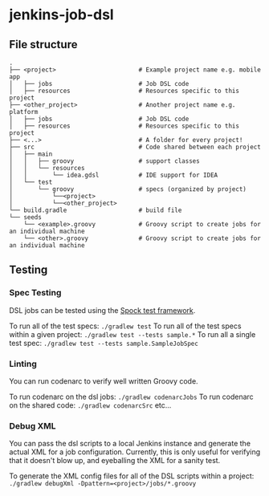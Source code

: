 # jenkins-job-dsl

## File structure

    .
    ├── <project>                       # Example project name e.g. mobile app
    │   ├── jobs                        # Job DSL code
    │   ├── resources                   # Resources specific to this project
    ├── <other_project>                 # Another project name e.g. platform
    │   ├── jobs                        # Job DSL code
    │   ├── resources                   # Resources specific to this project
    ├── <...>                           # A folder for every project!
    ├── src                             # Code shared between each project
    │   ├── main
    │   │   ├── groovy                  # support classes
    │   │   └── resources
    │   │       └── idea.gdsl           # IDE support for IDEA
    │   └── test
    │       └── groovy                  # specs (organized by project)
    │           └──<project>
    │           └──<other_project>
    └── build.gradle                    # build file
    └── seeds 
        └── <example>.groovy            # Groovy script to create jobs for an individual machine
        └── <other>.groovy              # Groovy script to create jobs for an individual machine


## Testing

### Spec Testing
DSL jobs can be tested using the [Spock test framework](http://spockframework.github.io/spock/docs/1.0/index.html). 

To run all of the test specs:
`./gradlew test`
To run all of the test specs within a given project:
`./gradlew test --tests sample.*`
To run all a single test spec:
`./gradlew test --tests sample.SampleJobSpec`

### Linting
You can run codenarc to verify well written Groovy code.

To run codenarc on the dsl jobs:
`./gradlew codenarcJobs`
To run codenarc on the shared code:
`./gradlew codenarcSrc`
etc...

### Debug XML
You can pass the dsl scripts to a local Jenkins instance and generate the actual XML for a job configuration. Currently, this is only useful for verifying that it doesn't blow up, and eyeballing the XML for a sanity test.

To generate the XML config files for all of the DSL scripts within a project:
`./gradlew debugXml -Dpattern=<project>/jobs/*.groovy`

